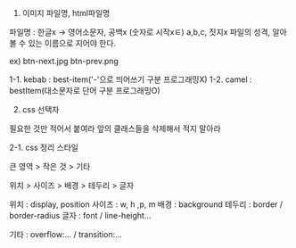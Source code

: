 1. 이미지 파일명, html파일명

파일명 : 한글x -> 영어소문자, 공백x (숫자로 시작xㅌ)
a,b,c, 짓지x
파일의 성격, 알아볼 수 있는 이름으로 지어야 한다.

ex) btn-next.jpg
    btn-prev.png

1-1. kebab : best-item('-'으로 띄어쓰기 구분 프로그래밍X)
1-2. camel : bestItem(대소문자로 단어 구분 프로그래밍O)



2. css 선택자

필요한 것만 적어서 붙여라
앞의 클래스들을 삭제해서 적지 말아라


2-1. css 정리 스타일

큰 영역 > 작은 것 > 기타

위치 > 사이즈 > 배경 > 테두리 > 글자

위치 : display, position
사이즈 : w, h ,p, m
배경 : background
테두리 : border / border-radius
글자 : font / line-height...

기타 : overflow:... / transition:...